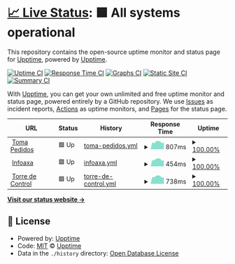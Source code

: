 # [📈 Live Status](https://demo.upptime.js.org): <!--live status--> **🟩 All systems operational**

This repository contains the open-source uptime monitor and status page for [Upptime](https://upptime.js.org), powered by [Upptime](https://github.com/upptime/upptime).

[![Uptime CI](https://github.com/RepositoriosDesarrolloAXA/uptime/workflows/Uptime%20CI/badge.svg)](https://github.com/RepositoriosDesarrolloAXA/uptime/actions?query=workflow%3A%22Uptime+CI%22)
[![Response Time CI](https://github.com/RepositoriosDesarrolloAXA/uptime/workflows/Response%20Time%20CI/badge.svg)](https://github.com/RepositoriosDesarrolloAXA/uptime/actions?query=workflow%3A%22Response+Time+CI%22)
[![Graphs CI](https://github.com/RepositoriosDesarrolloAXA/uptime/workflows/Graphs%20CI/badge.svg)](https://github.com/RepositoriosDesarrolloAXA/uptime/actions?query=workflow%3A%22Graphs+CI%22)
[![Static Site CI](https://github.com/RepositoriosDesarrolloAXA/uptime/workflows/Static%20Site%20CI/badge.svg)](https://github.com/RepositoriosDesarrolloAXA/uptime/actions?query=workflow%3A%22Static+Site+CI%22)
[![Summary CI](https://github.com/RepositoriosDesarrolloAXA/uptime/workflows/Summary%20CI/badge.svg)](https://github.com/RepositoriosDesarrolloAXA/uptime/actions?query=workflow%3A%22Summary+CI%22)

With [Upptime](https://upptime.js.org), you can get your own unlimited and free uptime monitor and status page, powered entirely by a GitHub repository. We use [Issues](https://github.com/upptime/upptime/issues) as incident reports, [Actions](https://github.com/RepositoriosDesarrolloAXA/uptime/actions) as uptime monitors, and [Pages](https://demo.upptime.js.org) for the status page.

<!--start: status pages-->
<!-- This summary is generated by Upptime (https://github.com/upptime/upptime) -->
<!-- Do not edit this manually, your changes will be overwritten -->
<!-- prettier-ignore -->
| URL | Status | History | Response Time | Uptime |
| --- | ------ | ------- | ------------- | ------ |
| <img alt="" src="https://icons.duckduckgo.com/ip3/pedidosaxa.com.ico" height="13"> [Toma Pedidos](https://pedidosaxa.com) | 🟩 Up | [toma-pedidos.yml](https://github.com/RepositoriosDesarrolloAXA/uptime/commits/HEAD/history/toma-pedidos.yml) | <details><summary><img alt="Response time graph" src="./graphs/toma-pedidos/response-time-week.png" height="20"> 807ms</summary><br><a href="https://demo.upptime.js.org/history/toma-pedidos"><img alt="Response time 1109" src="https://img.shields.io/endpoint?url=https%3A%2F%2Fraw.githubusercontent.com%2FRepositoriosDesarrolloAXA%2Fuptime%2FHEAD%2Fapi%2Ftoma-pedidos%2Fresponse-time.json"></a><br><a href="https://demo.upptime.js.org/history/toma-pedidos"><img alt="24-hour response time 773" src="https://img.shields.io/endpoint?url=https%3A%2F%2Fraw.githubusercontent.com%2FRepositoriosDesarrolloAXA%2Fuptime%2FHEAD%2Fapi%2Ftoma-pedidos%2Fresponse-time-day.json"></a><br><a href="https://demo.upptime.js.org/history/toma-pedidos"><img alt="7-day response time 807" src="https://img.shields.io/endpoint?url=https%3A%2F%2Fraw.githubusercontent.com%2FRepositoriosDesarrolloAXA%2Fuptime%2FHEAD%2Fapi%2Ftoma-pedidos%2Fresponse-time-week.json"></a><br><a href="https://demo.upptime.js.org/history/toma-pedidos"><img alt="30-day response time 1109" src="https://img.shields.io/endpoint?url=https%3A%2F%2Fraw.githubusercontent.com%2FRepositoriosDesarrolloAXA%2Fuptime%2FHEAD%2Fapi%2Ftoma-pedidos%2Fresponse-time-month.json"></a><br><a href="https://demo.upptime.js.org/history/toma-pedidos"><img alt="1-year response time 1109" src="https://img.shields.io/endpoint?url=https%3A%2F%2Fraw.githubusercontent.com%2FRepositoriosDesarrolloAXA%2Fuptime%2FHEAD%2Fapi%2Ftoma-pedidos%2Fresponse-time-year.json"></a></details> | <details><summary><a href="https://demo.upptime.js.org/history/toma-pedidos">100.00%</a></summary><a href="https://demo.upptime.js.org/history/toma-pedidos"><img alt="All-time uptime 93.76%" src="https://img.shields.io/endpoint?url=https%3A%2F%2Fraw.githubusercontent.com%2FRepositoriosDesarrolloAXA%2Fuptime%2FHEAD%2Fapi%2Ftoma-pedidos%2Fuptime.json"></a><br><a href="https://demo.upptime.js.org/history/toma-pedidos"><img alt="24-hour uptime 100.00%" src="https://img.shields.io/endpoint?url=https%3A%2F%2Fraw.githubusercontent.com%2FRepositoriosDesarrolloAXA%2Fuptime%2FHEAD%2Fapi%2Ftoma-pedidos%2Fuptime-day.json"></a><br><a href="https://demo.upptime.js.org/history/toma-pedidos"><img alt="7-day uptime 100.00%" src="https://img.shields.io/endpoint?url=https%3A%2F%2Fraw.githubusercontent.com%2FRepositoriosDesarrolloAXA%2Fuptime%2FHEAD%2Fapi%2Ftoma-pedidos%2Fuptime-week.json"></a><br><a href="https://demo.upptime.js.org/history/toma-pedidos"><img alt="30-day uptime 93.76%" src="https://img.shields.io/endpoint?url=https%3A%2F%2Fraw.githubusercontent.com%2FRepositoriosDesarrolloAXA%2Fuptime%2FHEAD%2Fapi%2Ftoma-pedidos%2Fuptime-month.json"></a><br><a href="https://demo.upptime.js.org/history/toma-pedidos"><img alt="1-year uptime 93.76%" src="https://img.shields.io/endpoint?url=https%3A%2F%2Fraw.githubusercontent.com%2FRepositoriosDesarrolloAXA%2Fuptime%2FHEAD%2Fapi%2Ftoma-pedidos%2Fuptime-year.json"></a></details>
| <img alt="" src="https://icons.duckduckgo.com/ip3/infoaxa.com.co.ico" height="13"> [Infoaxa](https://infoaxa.com.co) | 🟩 Up | [infoaxa.yml](https://github.com/RepositoriosDesarrolloAXA/uptime/commits/HEAD/history/infoaxa.yml) | <details><summary><img alt="Response time graph" src="./graphs/infoaxa/response-time-week.png" height="20"> 454ms</summary><br><a href="https://demo.upptime.js.org/history/infoaxa"><img alt="Response time 490" src="https://img.shields.io/endpoint?url=https%3A%2F%2Fraw.githubusercontent.com%2FRepositoriosDesarrolloAXA%2Fuptime%2FHEAD%2Fapi%2Finfoaxa%2Fresponse-time.json"></a><br><a href="https://demo.upptime.js.org/history/infoaxa"><img alt="24-hour response time 401" src="https://img.shields.io/endpoint?url=https%3A%2F%2Fraw.githubusercontent.com%2FRepositoriosDesarrolloAXA%2Fuptime%2FHEAD%2Fapi%2Finfoaxa%2Fresponse-time-day.json"></a><br><a href="https://demo.upptime.js.org/history/infoaxa"><img alt="7-day response time 454" src="https://img.shields.io/endpoint?url=https%3A%2F%2Fraw.githubusercontent.com%2FRepositoriosDesarrolloAXA%2Fuptime%2FHEAD%2Fapi%2Finfoaxa%2Fresponse-time-week.json"></a><br><a href="https://demo.upptime.js.org/history/infoaxa"><img alt="30-day response time 490" src="https://img.shields.io/endpoint?url=https%3A%2F%2Fraw.githubusercontent.com%2FRepositoriosDesarrolloAXA%2Fuptime%2FHEAD%2Fapi%2Finfoaxa%2Fresponse-time-month.json"></a><br><a href="https://demo.upptime.js.org/history/infoaxa"><img alt="1-year response time 490" src="https://img.shields.io/endpoint?url=https%3A%2F%2Fraw.githubusercontent.com%2FRepositoriosDesarrolloAXA%2Fuptime%2FHEAD%2Fapi%2Finfoaxa%2Fresponse-time-year.json"></a></details> | <details><summary><a href="https://demo.upptime.js.org/history/infoaxa">100.00%</a></summary><a href="https://demo.upptime.js.org/history/infoaxa"><img alt="All-time uptime 99.42%" src="https://img.shields.io/endpoint?url=https%3A%2F%2Fraw.githubusercontent.com%2FRepositoriosDesarrolloAXA%2Fuptime%2FHEAD%2Fapi%2Finfoaxa%2Fuptime.json"></a><br><a href="https://demo.upptime.js.org/history/infoaxa"><img alt="24-hour uptime 100.00%" src="https://img.shields.io/endpoint?url=https%3A%2F%2Fraw.githubusercontent.com%2FRepositoriosDesarrolloAXA%2Fuptime%2FHEAD%2Fapi%2Finfoaxa%2Fuptime-day.json"></a><br><a href="https://demo.upptime.js.org/history/infoaxa"><img alt="7-day uptime 100.00%" src="https://img.shields.io/endpoint?url=https%3A%2F%2Fraw.githubusercontent.com%2FRepositoriosDesarrolloAXA%2Fuptime%2FHEAD%2Fapi%2Finfoaxa%2Fuptime-week.json"></a><br><a href="https://demo.upptime.js.org/history/infoaxa"><img alt="30-day uptime 99.42%" src="https://img.shields.io/endpoint?url=https%3A%2F%2Fraw.githubusercontent.com%2FRepositoriosDesarrolloAXA%2Fuptime%2FHEAD%2Fapi%2Finfoaxa%2Fuptime-month.json"></a><br><a href="https://demo.upptime.js.org/history/infoaxa"><img alt="1-year uptime 99.42%" src="https://img.shields.io/endpoint?url=https%3A%2F%2Fraw.githubusercontent.com%2FRepositoriosDesarrolloAXA%2Fuptime%2FHEAD%2Fapi%2Finfoaxa%2Fuptime-year.json"></a></details>
| <img alt="" src="https://icons.duckduckgo.com/ip3/torredecontrol.axa.com.co.ico" height="13"> [Torre de Control](https://torredecontrol.axa.com.co) | 🟩 Up | [torre-de-control.yml](https://github.com/RepositoriosDesarrolloAXA/uptime/commits/HEAD/history/torre-de-control.yml) | <details><summary><img alt="Response time graph" src="./graphs/torre-de-control/response-time-week.png" height="20"> 738ms</summary><br><a href="https://demo.upptime.js.org/history/torre-de-control"><img alt="Response time 867" src="https://img.shields.io/endpoint?url=https%3A%2F%2Fraw.githubusercontent.com%2FRepositoriosDesarrolloAXA%2Fuptime%2FHEAD%2Fapi%2Ftorre-de-control%2Fresponse-time.json"></a><br><a href="https://demo.upptime.js.org/history/torre-de-control"><img alt="24-hour response time 675" src="https://img.shields.io/endpoint?url=https%3A%2F%2Fraw.githubusercontent.com%2FRepositoriosDesarrolloAXA%2Fuptime%2FHEAD%2Fapi%2Ftorre-de-control%2Fresponse-time-day.json"></a><br><a href="https://demo.upptime.js.org/history/torre-de-control"><img alt="7-day response time 738" src="https://img.shields.io/endpoint?url=https%3A%2F%2Fraw.githubusercontent.com%2FRepositoriosDesarrolloAXA%2Fuptime%2FHEAD%2Fapi%2Ftorre-de-control%2Fresponse-time-week.json"></a><br><a href="https://demo.upptime.js.org/history/torre-de-control"><img alt="30-day response time 867" src="https://img.shields.io/endpoint?url=https%3A%2F%2Fraw.githubusercontent.com%2FRepositoriosDesarrolloAXA%2Fuptime%2FHEAD%2Fapi%2Ftorre-de-control%2Fresponse-time-month.json"></a><br><a href="https://demo.upptime.js.org/history/torre-de-control"><img alt="1-year response time 867" src="https://img.shields.io/endpoint?url=https%3A%2F%2Fraw.githubusercontent.com%2FRepositoriosDesarrolloAXA%2Fuptime%2FHEAD%2Fapi%2Ftorre-de-control%2Fresponse-time-year.json"></a></details> | <details><summary><a href="https://demo.upptime.js.org/history/torre-de-control">100.00%</a></summary><a href="https://demo.upptime.js.org/history/torre-de-control"><img alt="All-time uptime 99.43%" src="https://img.shields.io/endpoint?url=https%3A%2F%2Fraw.githubusercontent.com%2FRepositoriosDesarrolloAXA%2Fuptime%2FHEAD%2Fapi%2Ftorre-de-control%2Fuptime.json"></a><br><a href="https://demo.upptime.js.org/history/torre-de-control"><img alt="24-hour uptime 100.00%" src="https://img.shields.io/endpoint?url=https%3A%2F%2Fraw.githubusercontent.com%2FRepositoriosDesarrolloAXA%2Fuptime%2FHEAD%2Fapi%2Ftorre-de-control%2Fuptime-day.json"></a><br><a href="https://demo.upptime.js.org/history/torre-de-control"><img alt="7-day uptime 100.00%" src="https://img.shields.io/endpoint?url=https%3A%2F%2Fraw.githubusercontent.com%2FRepositoriosDesarrolloAXA%2Fuptime%2FHEAD%2Fapi%2Ftorre-de-control%2Fuptime-week.json"></a><br><a href="https://demo.upptime.js.org/history/torre-de-control"><img alt="30-day uptime 99.43%" src="https://img.shields.io/endpoint?url=https%3A%2F%2Fraw.githubusercontent.com%2FRepositoriosDesarrolloAXA%2Fuptime%2FHEAD%2Fapi%2Ftorre-de-control%2Fuptime-month.json"></a><br><a href="https://demo.upptime.js.org/history/torre-de-control"><img alt="1-year uptime 99.43%" src="https://img.shields.io/endpoint?url=https%3A%2F%2Fraw.githubusercontent.com%2FRepositoriosDesarrolloAXA%2Fuptime%2FHEAD%2Fapi%2Ftorre-de-control%2Fuptime-year.json"></a></details>

<!--end: status pages-->

[**Visit our status website →**](https://demo.upptime.js.org)

## 📄 License

- Powered by: [Upptime](https://github.com/upptime/upptime)
- Code: [MIT](./LICENSE) © [Upptime](https://upptime.js.org)
- Data in the `./history` directory: [Open Database License](https://opendatacommons.org/licenses/odbl/1-0/)
